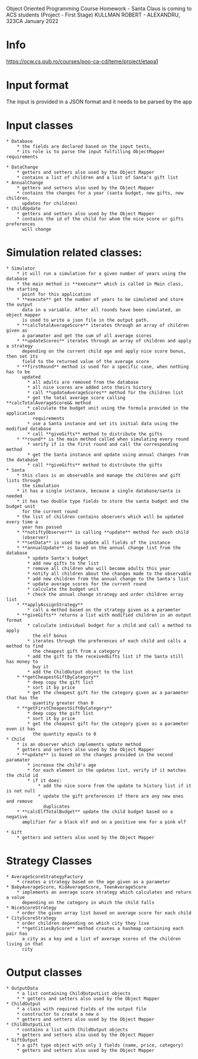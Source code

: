 Object Oriented Programming Course
Homework - Santa Claus is coming to ACS students (Project - First Stage)
KULLMAN ROBERT - ALEXANDRU, 323CA
January 2022

# Info
https://ocw.cs.pub.ro/courses/poo-ca-cd/teme/proiect/etapa1

# Input format

The input is provided in a JSON format and it needs to be parsed by the app


# Input classes

	* Database
		* the fields are declared based on the input tests, 
  		* its role is to parse the input fulfilling ObjectMapper requirements

	* DataChange
		* getters and setters also used by the Object Mapper
		* contains a list of children and a list of Santa's gift list
	* AnnualChange
		* getters and setters also used by the Object Mapper
		* contains the changes for a year (santa budget, new gifts, new children,
		  updates for children)
	* ChildUpdate
		* getters and setters also used by the Object Mapper
		* contains the id of the child for whom the nice score or gifts preferences
		  will change


# Simulation related classes:

	* Simulator
		* it will run a simulation for a given number of years using the database
		* the main method is **execute** which is called in Main class, the starting
  		  point for this application
		* **execute** get the number of years to be simulated and store the output
		  data in a variable. After all rounds have been simulated, an object mapper
		  is used to write a json file in the output path.
  		* **calcTotalAverageScore** iterates through an array of children given as
		  a paramater and get the sum of all average scores
		* **updateScores** iterates through an array of children and apply a strategy
		  depending on the current child age and apply nice score bonus, then set its
		  field to the returned value of the average score
		* **firstRound** method is used for a specific case, when nothing has to be
  		  updated
			* all adults are removed from the database
			* all nice scores are added into theirs history
			* call **updateAverageScores** method for the children list
			* get the total average score calling **calcTotalAverageScore&& method
			* calculate the budget unit using the formula provided in the application
			  requirements
			* use a Santa instance and set its initial data using the modified database
			* call **giveGifts** method to distribute the gifts
		* **round** is the main method called when simulating every round
			* verify if is the first round and call the corresponding method
			* get the Santa instance and update using annual changes from the database
			* call **giveGifts** method to distribute the gifts
	* Santa
		* this class is an observable and manage the children and gift lists through
		  the simulation
		* it has a single instance, because a single database/santa is needed
		* it has two double type fields to store the santa budget and the budget unit
		  for the current round
		* the list of children contains observers which will be updated every time a
		  year has passed
		* **notiftyObserver** is calling **update** method for each child
		  (observer)
		* **setData** is used to update all fields of the instance
		* **annualUpdate** is based on the annual change list from the database
			* update Santa's budget
			* add new gifts to the list
			* remove all children who will become adults this year
			* notify all children about the changes made to the observable
			* add new children from the annual change to the Santa's list
			* update average scores for the current round
			* calculate the budget unit
			* check the annual change strategy and order children array list
		* **applyAssignStrategy**
			* call a method based on the strategy given as a parameter
		* **giveGifts** returns a list with modified children in an output format
			* calculate individual budget for a child and call a method to apply
			  the elf bonus
			* iterates through the preferences of each child and calls a method to find
			  the cheapest gift from a category
			* add the gift to the receivedGifts list if the Santa still has money to
			  buy it
			* add the ChildOutput object to the list
		* **getCheapestGiftByCategory**
			* deep copy the gift list
			* sort it by price
			* get the cheapest gift for the category given as a parameter that has the
			  quantity greater than 0
		* **getFirstCheapestGiftByCategory**
			* deep copy the gift list
			* sort it by price
			* get the cheapest gift for the category given as a parameter even it has
			  the quantity equals to 0
	* Child
		* is an observer which implements update method
		* getters and setters also used by the Object Mapper
		* **update** is based on the changes provided in the second paramater
			* increase the child's age
			* for each element in the updates list, verify if it matches the child id
			* if it does:
				* add the nice score from the update to history list if it is not null
				* update the gift preferences if there are any new ones and remove
			  	  duplicates
		* **calcElfTotalBudget** update the child budget based on a negative
		  amplifier for a black elf and on a positive one for a pink elf
			
	* Gift
		* getters and setters also used by the Object Mapper

# Strategy Classes
	* AverageScoreStrategyFactory
		* creates a strategy based on the age given as a parameter
	* BabyAverageScore, KidAverageScore, TeenAverageScore
		* implements an average score strategy which calculates and return a value
		  depending on the category in which the child falls
	* NiceScoreStrategy
		* order the given array list based on average score for each child
	* CityScoreStrategy
		* order children depending on which city they live
		* **getCitiesByScore** method creates a hashmap containing each pair has
		  a city as a key and a list of average scores of the children living in that
		  city
		
	


# Output classes
	* OutputData
		* a list containing ChildOutputList objects
		* * getters and setters also used by the Object Mapper
	* ChildOutput
		* a class with required fields of the output file
		* constructor to create a new o
		* getters and setters also used by the Object Mapper
	* ChildOutputList
		* contains a list with ChildOutput objects
		* getters and setters also used by the Object Mapper
	* GiftOutput
		* a gift type object with only 3 fields (name, price, category)
		* getters and setters also used by the Object Mapper

			
	
		
	
		


